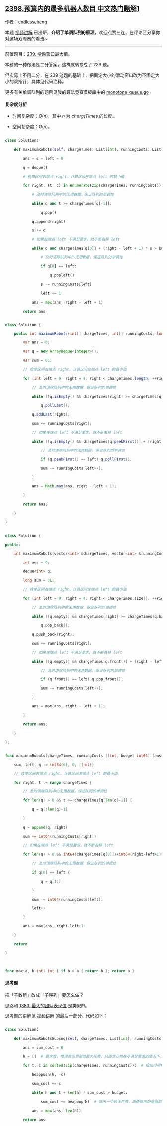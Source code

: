 ## [2398.预算内的最多机器人数目 中文热门题解1](https://leetcode.cn/problems/maximum-number-of-robots-within-budget/solutions/100000/by-endlesscheng-7ukp)

作者：[endlesscheng](https://leetcode.cn/u/endlesscheng)

本题 [视频讲解](https://www.bilibili.com/video/BV1na41137jv) 已出炉，**介绍了单调队列的原理**，欢迎点赞三连，在评论区分享你对这场双周赛的看法~

---

前置题目：[239. 滑动窗口最大值](https://leetcode.cn/problems/sliding-window-maximum/)。

本题的一种做法是二分答案，这样就转换成了 239 题。

但实际上不用二分，在 239 这题的基础上，把固定大小的滑动窗口改为不固定大小的双指针，具体见代码注释。

更多有关单调队列的题目见我的算法竞赛模板库中的 [monotone_queue.go](https://github.com/EndlessCheng/codeforces-go/blob/master/copypasta/monotone_queue.go)。

#### 复杂度分析

- 时间复杂度：$O(n)$，其中 $n$ 为 $\textit{chargeTimes}$ 的长度。
- 空间复杂度：$O(n)$。

```py [sol1-Python3]
class Solution:
    def maximumRobots(self, chargeTimes: List[int], runningCosts: List[int], budget: int) -> int:
        ans = s = left = 0
        q = deque()
        # 枚举区间右端点 right，计算区间左端点 left 的最小值
        for right, (t, c) in enumerate(zip(chargeTimes, runningCosts)):
            # 及时清除队列中的无用数据，保证队列的单调性
            while q and t >= chargeTimes[q[-1]]:
                q.pop()
            q.append(right)
            s += c
            # 如果左端点 left 不满足要求，就不断右移 left
            while q and chargeTimes[q[0]] + (right - left + 1) * s > budget:
                # 及时清除队列中的无用数据，保证队列的单调性
                if q[0] == left:
                    q.popleft()
                s -= runningCosts[left]
                left += 1
            ans = max(ans, right - left + 1)
        return ans
```

```java [sol1-Java]
class Solution {
    public int maximumRobots(int[] chargeTimes, int[] runningCosts, long budget) {
        var ans = 0;
        var q = new ArrayDeque<Integer>();
        var sum = 0L;
        // 枚举区间右端点 right，计算区间左端点 left 的最小值
        for (int left = 0, right = 0; right < chargeTimes.length; ++right) {
            // 及时清除队列中的无用数据，保证队列的单调性
            while (!q.isEmpty() && chargeTimes[right] >= chargeTimes[q.peekLast()])
                q.pollLast();
            q.addLast(right);
            sum += runningCosts[right];
            // 如果左端点 left 不满足要求，就不断右移 left
            while (!q.isEmpty() && chargeTimes[q.peekFirst()] + (right - left + 1) * sum > budget) {
                // 及时清除队列中的无用数据，保证队列的单调性
                if (q.peekFirst() == left) q.pollFirst();
                sum -= runningCosts[left++];
            }
            ans = Math.max(ans, right - left + 1);
        }
        return ans;
    }
}
```

```cpp [sol1-C++]
class Solution {
public:
    int maximumRobots(vector<int> &chargeTimes, vector<int> &runningCosts, long long budget) {
        int ans = 0;
        deque<int> q;
        long sum = 0L;
        // 枚举区间右端点 right，计算区间左端点 left 的最小值
        for (int left = 0, right = 0; right < chargeTimes.size(); ++right) {
            // 及时清除队列中的无用数据，保证队列的单调性
            while (!q.empty() && chargeTimes[right] >= chargeTimes[q.back()])
                q.pop_back();
            q.push_back(right);
            sum += runningCosts[right];
            // 如果左端点 left 不满足要求，就不断右移 left
            while (!q.empty() && chargeTimes[q.front()] + (right - left + 1) * sum > budget) {
                // 及时清除队列中的无用数据，保证队列的单调性
                if (q.front() == left) q.pop_front();
                sum -= runningCosts[left++];
            }
            ans = max(ans, right - left + 1);
        }
        return ans;
    }
};
```

```go [sol1-Go]
func maximumRobots(chargeTimes, runningCosts []int, budget int64) (ans int) {
	sum, left, q := int64(0), 0, []int{}
	// 枚举区间右端点 right，计算区间左端点 left 的最小值
	for right, t := range chargeTimes {
		// 及时清除队列中的无用数据，保证队列的单调性
		for len(q) > 0 && t >= chargeTimes[q[len(q)-1]] {
			q = q[:len(q)-1]
		}
		q = append(q, right)
		sum += int64(runningCosts[right])
		// 如果左端点 left 不满足要求，就不断右移 left
		for len(q) > 0 && int64(chargeTimes[q[0]])+int64(right-left+1)*sum > budget {
			// 及时清除队列中的无用数据，保证队列的单调性
			if q[0] == left {
				q = q[1:]
			}
			sum -= int64(runningCosts[left])
			left++
		}
		ans = max(ans, right-left+1)
	}
	return
}

func max(a, b int) int { if b > a { return b }; return a }
```

#### 思考题

把「子数组」改成「子序列」要怎么做？

思路和 [1383. 最大的团队表现值](https://leetcode.cn/problems/maximum-performance-of-a-team/) 是类似的。

思考题的讲解见 [视频讲解](https://www.bilibili.com/video/BV1na41137jv) 的最后一部分，代码如下：

```py
class Solution:
    def maximumRobotsSubseq(self, chargeTimes: List[int], runningCosts: List[int], budget: int) -> int:
        ans = sum_cost = 0
        h = []  # 最大堆，堆顶表示当前的最大花费，从而贪心地在不满足要求的情况下，优先去掉最大的花费
        for t, c in sorted(zip(chargeTimes, runningCosts)):  # 按照时间排序，从而保证当前的时间是最大的，在此之前的机器人都是可以选的
            heappush(h, -c)
            sum_cost += c
            while h and t + len(h) * sum_cost > budget:
                sum_cost += heappop(h)  # 弹出一个最大花费，即使弹出的是当前的 c 也没关系，这不会得到更大的 ans
            ans = max(ans, len(h))
        return ans
```